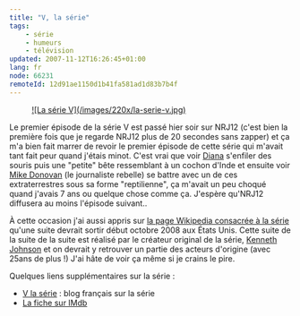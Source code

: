 ```yaml
---
title: "V, la série"
tags:
    - série
    - humeurs
    - télévision
updated: 2007-11-12T16:26:45+01:00
lang: fr
node: 66231
remoteId: 12d91ae1150d1b41fa581ad1d83b7b4f
---
```

 


<figure class="object-left"><a href="/images/la-serie-v.jpg">![La série V](/images/220x/la-serie-v.jpg)
</a></figure>


Le premier épisode de la série V est passé hier soir sur NRJ12 (c'est bien la première fois que je regarde NRJ12 plus de 20 secondes sans zapper) et ça m'a bien fait marrer de revoir le premier épisode de cette série qui m'avait tant fait peur quand j'étais minot. C'est vrai que voir [Diana](http://www.v-finalbattle.ch/acteurs/diana.htm) s'enfiler des souris puis une &quot;petite&quot; bête ressemblant à un cochon d'Inde et ensuite voir [Mike Donovan](http://www.v-finalbattle.ch/acteurs/mikedonovan.htm) (le journaliste rebelle) se battre avec un de ces extraterrestres sous sa forme &quot;reptilienne&quot;, ça m'avait un peu choqué quand j'avais 7 ans ou quelque chose comme ça. J'espère qu'NRJ12 diffusera au moins l'épisode suivant..

 
À cette occasion j'ai aussi appris sur [la page Wikipedia consacrée à la série](http://fr.wikipedia.org/wiki/V_%28s%C3%A9rie_t%C3%A9l%C3%A9vis%C3%A9e%29) qu'une suite devrait sortir début octobre 2008 aux États Unis. Cette suite de la suite de la suite est réalisé par le créateur original de la série, [Kenneth Johnson](http://www.kennethjohnson.us/) et on devrait y retrouver un partie des acteurs d'origine (avec 25ans de plus !) J'ai hâte de voir ça même si je crains le pire.

 
Quelques liens supplémentaires sur la série :

 * [V la série](http://vlaserie.free.fr/v2/) : blog français sur la série
 * [La fiche sur IMdb](http://www.imdb.com/title/tt0085106/combined)
